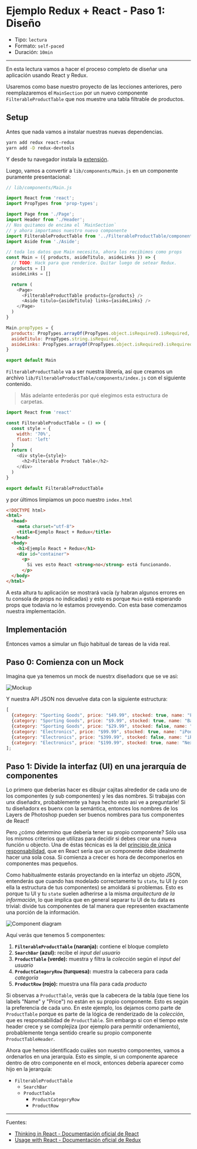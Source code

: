 # Ejemplo Redux + React - Paso 1: Diseño

* Tipo: `lectura`
* Formato: `self-paced`
* Duración: `10min`

***

En esta lectura vamos a hacer el proceso completo de diseñar una aplicación
usando React y Redux.

Usaremos como base nuestro proyecto de las lecciones anteriores, pero
reemplazaremos el `MainSection` por un nuevo componente `FilterableProductTable`
que nos muestre una tabla filtrable de productos.

## Setup

Antes que nada vamos a instalar nuestras nuevas dependencias.

```sh
yarn add redux react-redux
yarn add -D redux-devtools
```

Y desde tu navegador instala la [extensión](http://extension.remotedev.io/).

Luego, vamos a convertir a `lib/components/Main.js` en un componente puramente
presentacional:

```js
// lib/components/Main.js

import React from 'react';
import PropTypes from 'prop-types';

import Page from './Page';
import Header from './Header';
// Nos quitamos de encima el `MainSection`
// y ahora importamos nuestro nuevo componente
import FilterableProductTable from '../FilterableProductTable/components';
import Aside from './Aside';

// toda los datos que Main necesita, ahora los recibimos como props
const Main = ({ products, asideTitulo, asideLinks }) => {
  // TODO: Hack para que renderice. Quitar luego de setear Redux.
  products = []
  asideLinks = []

  return (
    <Page>
      <FilterableProductTable products={products} />
      <Aside titulo={asideTitulo} links={asideLinks} />
    </Page>
  )
}

Main.propTypes = {
  products: PropTypes.arrayOf(PropTypes.object.isRequired).isRequired,
  asideTitulo: PropTypes.string.isRequired,
  asideLinks: PropTypes.arrayOf(PropTypes.object.isRequired).isRequired
}

export default Main
```

`FilterableProductTable` va a ser nuestra librería, así que creamos un archivo
`lib/FilterableProductTable/components/index.js` con el siguiente contenido.

> Más adelante entederás por qué elegimos esta estructura de carpetas.

```js
import React from 'react'

const FilterableProductTable = () => {
  const style = {
    width: '70%',
    float: 'left'
  }
  return (
    <div style={style}>
      <h2>Filterable Product Table</h2>
    </div>
  )
}

export default FilterableProductTable
```

y por últimos limpiamos un poco nuestro `index.html`

```html
<!DOCTYPE html>
<html>
  <head>
    <meta charset="utf-8">
    <title>Ejemplo React + Redux</title>
  </head>
  <body>
    <h1>Ejemplo React + Redux</h1>
    <div id="container">
      <p>
        Si ves esto React <strong>no</strong> está funcionando.
      </p>
  </body>
</html>
```

A esta altura tu aplicación se mostrará vacía (y habran algunos errores en tu
consola de props no indicadas) y esto es porque `Main` está esperando props que
todavia no le estamos proveyendo. Con esta base comenzamos nuestra
implementación.

## Implementación

Entonces vamos a simular un flujo habitual de tareas de la vida real.

## Paso 0: Comienza con un Mock

Imagina que ya tenemos un mock de nuestrx diseñadorx que se ve asi:

![Mockup](https://reactjs.org/static/thinking-in-react-mock-1071fbcc9eed01fddc115b41e193ec11-4dd91.png)

Y nuestra API JSON nos devuelve data con la siguiente estructura:

```js
[
  {category: "Sporting Goods", price: "$49.99", stocked: true, name: "Football"},
  {category: "Sporting Goods", price: "$9.99", stocked: true, name: "Baseball"},
  {category: "Sporting Goods", price: "$29.99", stocked: false, name: "Basketball"},
  {category: "Electronics", price: "$99.99", stocked: true, name: "iPod Touch"},
  {category: "Electronics", price: "$399.99", stocked: false, name: "iPhone 5"},
  {category: "Electronics", price: "$199.99", stocked: true, name: "Nexus 7"}
];
```

## Paso 1: Divide la interfaz (UI) en una jerarquía de componentes

Lo primero que deberías hacer es dibujar cajitas alrededor de cada uno de los
componentes (y sub componentes) y les das nombres. Si trabajas con unx
diseñadrx, probablemente ya haya hecho esto asi ve a preguntarle! Si tu
diseñadorx es buenx con la semántica, entonces los nombres de los Layers de
Photoshop pueden ser buenos nombres para tus componentes de React!

Pero ¿cómo determino que debería tener su propio componente? Sólo usa los mismos
criterios que utilizas para decidir si debes crear una nueva función u objecto.
Una de éstas técnicas es la del [principio de única responsabilidad](https://en.wikipedia.org/wiki/Single_responsibility_principle),
que en React sería que un componente debe idealmente hacer una sola cosa. Si
comienza a crecer es hora de decomponerlos en componentes mas pequeños.

Como habitualmente estarás proyectando en la interfaz un objeto JSON, entenderás
que cuando has modelado correctamente tu `state`, tu UI (y con ella la
estructura de tus componentes) se amoldará si problemas. Esto es porque tu UI y
tu `state` suelen adherirse a la misma *arquitectura de la información*, lo que
implica que en general separar tu UI de tu data es trivial: divide tus
componentes de tal manera que representen exactamente una porción de la
información.

![Component diagram](https://reactjs.org/static/thinking-in-react-components-eb8bda25806a89ebdc838813bdfa3601-82965.png)

Aquí verás que tenemos 5 componentes:

1. **`FilterableProductTable` (naranja):** contiene el bloque completo
2. **`SearchBar` (azul):** recibe el *input del usuario*
3. **`ProductTable` (verde):** muestra y filtra la *colección* según el *input
   del usuario*
4. **`ProductCategoryRow` (turquesa):** muestra la cabecera para cada
   *categoría*
5. **`ProductRow` (rojo):** muestra una fila para cada *producto*

Si observas a `ProductTable`, verás que la cabecera de la tabla (que tiene los
labels "Name" y "Price") no están en su propio componente. Esto es según la
preferencia de cada uno. En este ejemplo, los dejamos como parte de
`ProductTable` porque es parte de la lógica de renderizado de la *colección*,
que es responsabilidad de `ProductTable`. Sin embargo si con el tiempo este
header crece y se complejiza (por ejemplo para permitir ordenamiento),
probablemente tenga sentido crearle su propio componente `ProductTableHeader`.

Ahora que hemos identificado cuáles son nuestro componentes, vamos a ordenarlos
en una jerarquía. Esto es simple, si un componente aparece dentro de otro
componente en el mock, entonces debería aparecer como hijo en la jerarquía:

* `FilterableProductTable`
  - `SearchBar`
  - `ProductTable`
    * `ProductCategoryRow`
    * `ProductRow`

***

Fuentes:

* [Thinking in React - Documentación oficial de React](https://facebook.github.io/react/docs/thinking-in-react.html)
* [Usage with React - Documentación oficial de Redux](http://redux.js.org/docs/basics/UsageWithReact.html)
